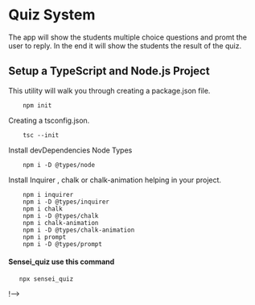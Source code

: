# Quiz System

The app will show the students multiple choice questions and promt the user to reply. In the end it will show the students the result of the quiz.


## Setup a TypeScript and Node.js Project

This utility will walk you through creating a package.json file.

        npm init

Creating a tsconfig.json.

        tsc --init

Install devDependencies Node Types

        npm i -D @types/node

Install Inquirer , chalk or chalk-animation helping in your project.

        npm i inquirer
        npm i -D @types/inquirer
        npm i chalk
        npm i -D @types/chalk
        npm i chalk-animation
        npm i -D @types/chalk-animation
        npm i prompt
        npm i -D @types/prompt

#### Sensei_quiz use this command 
       
       npx sensei_quiz

!-->

